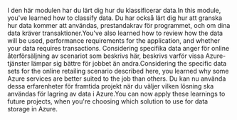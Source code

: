 <span data-ttu-id="3e5b0-101">I den här modulen har du lärt dig hur du klassificerar data.</span><span class="sxs-lookup"><span data-stu-id="3e5b0-101">In this module, you've learned how to classify data.</span></span> <span data-ttu-id="3e5b0-102">Du har också lärt dig hur att granska hur data kommer att användas, prestandakrav för programmet, och om dina data kräver transaktioner.</span><span class="sxs-lookup"><span data-stu-id="3e5b0-102">You've also learned how to review how the data will be used, performance requirements for the application, and whether your data requires transactions.</span></span> <span data-ttu-id="3e5b0-103">Considering specifika data anger för online återförsäljning av scenariot som beskrivs här, beskrivs varför vissa Azure-tjänster lämpar sig bättre för jobbet än andra.</span><span class="sxs-lookup"><span data-stu-id="3e5b0-103">Considering the specific data sets for the online retailing scenario described here, you learned why some Azure services are better suited to the job than others.</span></span> <span data-ttu-id="3e5b0-104">Du kan nu använda dessa erfarenheter för framtida projekt när du väljer vilken lösning ska användas för lagring av data i Azure.</span><span class="sxs-lookup"><span data-stu-id="3e5b0-104">You can now apply these learnings to future projects, when you're choosing which solution to use for data storage in Azure.</span></span>